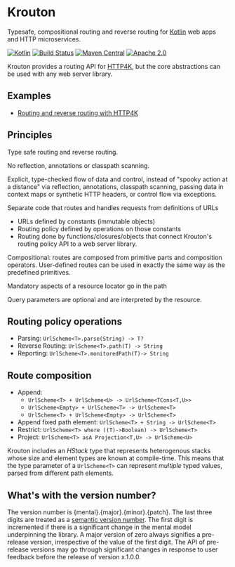 # Krouton


Typesafe, compositional routing and reverse routing for [Kotlin](https://kotlinlang.org) web apps and HTTP microservices.

[![Kotlin](https://img.shields.io/badge/kotlin-1.1.4-blue.svg)](http://kotlinlang.org)
[![Build Status](https://travis-ci.org/npryce/krouton.svg?branch=master)](https://travis-ci.org/npryce/krouton)
[![Maven Central](https://img.shields.io/maven-central/v/com.natpryce/krouton.svg)](http://search.maven.org/#search%7Cga%7C1%7Cg%3A%22com.natpryce%22%20AND%20a%3A%22krouton%22)
[![Apache 2.0](https://img.shields.io/badge/license-Apache%20License%202.0-blue.svg?style=flat)](http//www.apache.org/licenses/LICENSE-2.0)

Krouton provides a routing API for [HTTP4K](https://http4k.org), but the core abstractions can be used with any web server library.

## Examples

 * [Routing and reverse routing with HTTP4K](src/test/kotlin/com/natpryce/krouton/example/HttpRoutingExample.kt)

## Principles

Type safe routing and reverse routing.

No reflection, annotations or classpath scanning.

Explicit, type-checked flow of data and control, instead of "spooky action at a distance" via reflection, annotations,
classpath scanning, passing data in context maps or synthetic HTTP headers, or control flow via exceptions.  

Separate code that routes and handles requests from definitions of URLs

* URLs defined by constants (immutable objects)
* Routing policy defined by operations on those constants
* Routing done by functions/closures/objects that connect Krouton's routing policy API to a web server library.

Compositional: routes are composed from primitive parts and composition operators. User-defined routes can be used in 
exactly the same way as the predefined primitives.

Mandatory aspects of a resource locator go in the path

Query parameters are optional and are interpreted by the resource.


## Routing policy operations

* Parsing: `UrlScheme<T>.parse(String) -> T?`
* Reverse Routing: `UrlScheme<T>.path(T) -> String`
* Reporting: `UrlScheme<T>.monitoredPath(T)-> String`

## Route composition

* Append: 
    * `UrlScheme<T> + UrlScheme<U> -> UrlScheme<TCons<T,U>>`
    * `UrlScheme<Empty> + UrlScheme<T> -> UrlScheme<T>`
    * `UrlScheme<T> + UrlScheme<Empty> -> UrlScheme<T>`
* Append fixed path element: `UrlScheme<T> + String -> UrlScheme<T>`
* Restrict: `UrlScheme<T> where ((T)->Boolean) -> UrlScheme<T>`
* Project: `UrlScheme<T> asA Projection<T,U> -> UrlScheme<U>`

Krouton includes an _HStack_ type that represents heterogenous stacks whose size and element types are known at compile-time.  This means that the type parameter of a `UrlScheme<T>` can represent _multiple_ typed values, parsed from different path elements.

## What's with the version number?

The version number is {mental}.{major}.{minor}.{patch}.  The last three digits are treated as a
[semantic version number](https://semver.org).  The first digit is incremented if there is a significant 
change in the mental model underpinning the library.   A major version of zero always signifies a pre-release version,
irrespective of the value of the first digit.  The API of pre-release versions may go through significant changes in 
response to user feedback before the release of version x.1.0.0.

